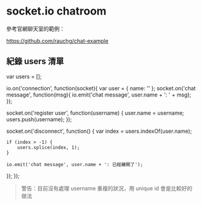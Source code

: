 # socket.io chatroom

參考官網聊天室的範例：

https://github.com/rauchg/chat-example

## 紀錄 users 清單

var users = [];

io.on('connection', function(socket){
  var user = {
    name: ''
  };
  socket.on('chat message', function(msg){
    io.emit('chat message', user.name + ': ' + msg);
  });

  socket.on('register user', function(username) {
    user.name = username;
    users.push(username);
  });

  socket.on('disconnect', function() {
    var index = users.indexOf(user.name);

    if (index > -1) {
        users.splice(index, 1);
    }

    io.emit('chat message', user.name + ': 已經離開了');
  });
});

> 警告：目前沒有處理 username 重複的狀況，用 unique id 會是比較好的做法
